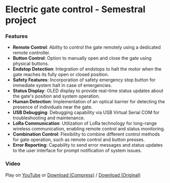 # Electric gate control - Semestral project

### Features
* **Remote Control**: Ability to control the gate remotely using a dedicated remote controller.
* **Button Control**: Option to manually open and close the gate using physical buttons.
* **Endstop Detection**: Integration of endstops to halt the motor when the gate reaches its fully open or closed position.
* **Safety Features**: Incorporation of safety emergency stop button for immediate system halt in case of emergencies.
* **Status Display**: OLED display to provide real-time status updates about the gate's position and system operation.
* **Human Detection**: Implementation of an optical barrier for detecting the presence of individuals near the gate.
* **USB Debugging**: Debugging capability via USB Virtual Serial COM for troubleshooting and maintenance.
* **LoRa Communication**: Utilization of LoRa technology for long-range wireless communication, enabling remote control and status monitoring.
* **Combination Control**: Flexibility to combine different control methods for gate operation, such as remote control and button presses.
* **Error Reporting**: Capability to send error messages and status updates to the user interface for prompt notification of system issues.

### Video
Play on [YouTube](https://youtu.be/VKE7_BUQzAE) or 
[Download (Compress)](https://mega.nz/file/19sC3Arb#Bi6Qa-mYxIn2THsGus0xHL-uO86YLl-_L6PbVx3Wnhc) /
[Download (Original)](https://mega.nz/file/p5N2HBxC#7or6ER3f7Na4ifzyQZT6OCIMW19xRPpvYk4K9__yd4Y)
